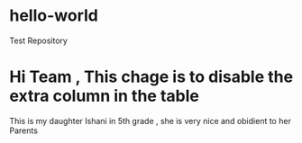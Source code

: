 # hello-world
Test Repository
# Hi Team , This chage is to disable the extra column in the table <Employee>
This is my daughter Ishani in 5th grade , she is very nice and obidient to her Parents
